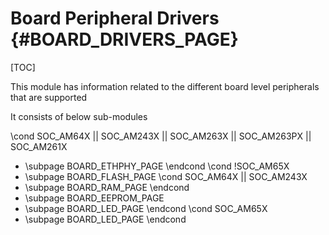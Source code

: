 # Board Peripheral Drivers {#BOARD_DRIVERS_PAGE}

[TOC]

This module has information related to the different board level peripherals that are supported

It consists of below sub-modules

\cond SOC_AM64X || SOC_AM243X || SOC_AM263X || SOC_AM263PX || SOC_AM261X
- \subpage BOARD_ETHPHY_PAGE
\endcond
\cond !SOC_AM65X
- \subpage BOARD_FLASH_PAGE
\cond SOC_AM64X || SOC_AM243X
- \subpage BOARD_RAM_PAGE
\endcond
- \subpage BOARD_EEPROM_PAGE
- \subpage BOARD_LED_PAGE
\endcond
\cond SOC_AM65X
- \subpage BOARD_LED_PAGE
\endcond